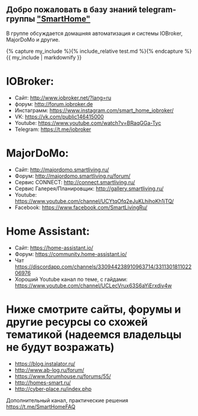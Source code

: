 ## Добро пожаловать в базу знаний telegram-группы ["SmartHome"](https://t.me/SmartsHome)

В группе обсуждается домашняя автоматизация и системы IOBroker, MajorDoMo и другие.

{% capture my_include %}{% include_relative test.md %}{% endcapture %}
{{ my_include | markdownify }}

# IOBroker:

* Сайт: http://www.iobroker.net/?lang=ru
* форум: http://forum.iobroker.de
* Инстаграмм: https://www.instagram.com/smart_home_iobroker/
* VK: https://vk.com/public146415000
* Youtube: https://www.youtube.com/watch?v=BRaqGGa-Tyc
* Telegram: https://t.me/iobroker

# MajorDoMo:

* Сайт: http://majordomo.smartliving.ru/
* Форум: http://majordomo.smartliving.ru/forum/
* Сервис CONNECT: http://connect.smartliving.ru/
* Сервис Галерея/Планировщик: http://gallery.smartliving.ru/
* Youtube: https://www.youtube.com/channel/UCYtqOfq2eJuKLhihoKh1jTQ/
* Facebook: https://www.facebook.com/SmartLivingRu/

# Home Assistant:

* Сайт: https://home-assistant.io/
* Форум: https://community.home-assistant.io/
* Чат https://discordapp.com/channels/330944238910963714/331130181102206976
* Хороший Youtube канал по теме, с гайдами: https://www.youtube.com/channel/UCLecVrux63S6aYiErxdiy4w


# Ниже смотрите сайты, форумы и другие ресурсы со схожей тематикой (надеемся владельцы не будут возражать)

* https://blog.instalator.ru/
* http://www.ab-log.ru/forum/
* https://www.forumhouse.ru/forums/55/
* http://homes-smart.ru/
* http://cyber-place.ru/index.php

Дополнительный канал, практические решения https://t.me/SmartHomeFAQ
